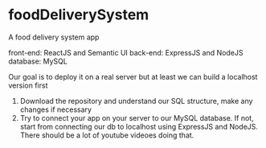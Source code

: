 # foodDeliverySystem

A food delivery system app

front-end: ReactJS and Semantic UI
back-end: ExpressJS and NodeJS 
database: MySQL

Our goal is to deploy it on a real server but at least we can build a localhost version first

1. Download the repository and understand our SQL structure, make any changes if necessary
2. Try to connect your app on your server to our MySQL database. If not, start from connecting our db to localhost using ExpressJS and NodeJS.
There should be a lot of youtube videoes doing that.
